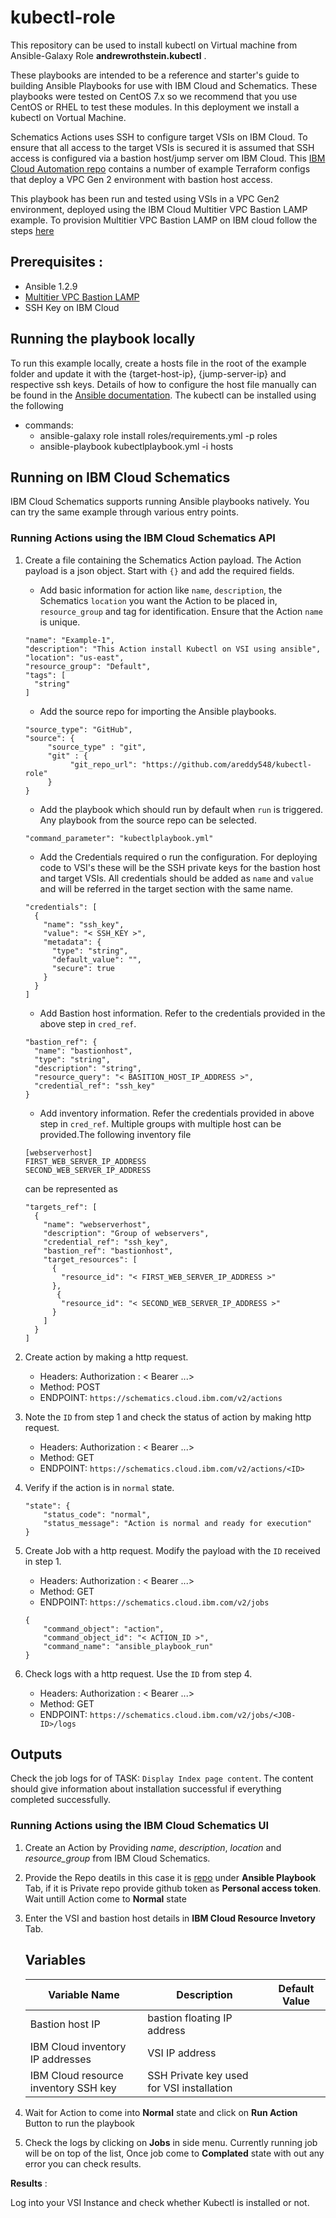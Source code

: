 # kubectl-role

This repository can be used to install kubectl on Virtual machine from Ansible-Galaxy Role **andrewrothstein.kubectl** .

These playbooks are intended to be a reference and starter's guide to building Ansible Playbooks for use with IBM Cloud and Schematics. These playbooks were tested on CentOS 7.x so we recommend that you use CentOS or RHEL to test these modules. In this deployment we install a kubectl on Vortual Machine.

Schematics Actions uses SSH to configure target VSIs on IBM Cloud. To ensure that all access to the target VSIs is secured it is assumed that SSH access is configured via a bastion host/jump server om IBM Cloud. This [IBM Cloud Automation repo](https://github.com/Cloud-Schematics) contains a number of example Terraform configs that deploy a VPC Gen 2 environment with bastion host access.

This playbook has been run and tested using VSIs in a VPC Gen2 environment, deployed using the IBM Cloud Multitier VPC Bastion LAMP example. To provision Multitier VPC Bastion LAMP on IBM cloud follow the steps [here](https://github.com/Cloud-Schematics/multitier-bastion-vpc-lamp)

## Prerequisites :

   - Ansible 1.2.9
   - [Multitier VPC Bastion LAMP](https://github.com/Cloud-Schematics/multitier-bastion-vpc-lamp)
   - SSH Key on IBM Cloud

## Running the playbook locally
 To run this example locally, create a hosts file in the root of the example folder and update it with the {target-host-ip}, {jump-server-ip} and respective ssh keys. Details of how to configure the host file manually can be found in the [Ansible documentation](https://docs.ansible.com/ansible/latest/user_guide/intro_inventory.html#inventory-basics-formats-hosts-and-groups). 
 The kubectl can be installed using the following 
- commands:
    - ansible-galaxy role install roles/requirements.yml -p roles
    - ansible-playbook kubectlplaybook.yml -i hosts

## Running on IBM Cloud Schematics

IBM Cloud Schematics supports running Ansible playbooks natively. You can try the same example through various entry points. 

### Running Actions using the IBM Cloud Schematics API

1. Create a file containing the Schematics Action payload. The Action payload is a json object. Start with `{}` and add the required fields. 

    - Add basic information for action like `name`, `description`, the Schematics `location` you want the Action to be placed in, `resource_group` and tag for identification. Ensure that the Action `name` is unique.  

    ```
    "name": "Example-1",
    "description": "This Action install Kubectl on VSI using ansible",
    "location": "us-east",
    "resource_group": "Default",
    "tags": [
      "string"
    ]
    ```

    - Add the source repo for importing the Ansible playbooks. 
    ```
    "source_type": "GitHub", 
    "source": {
         "source_type" : "git",
         "git" : {
              "git_repo_url": "https://github.com/areddy548/kubectl-role"
         }
    }
    ```
    - Add the playbook which should run by default when `run` is triggered. Any playbook from the source repo can be selected. 
    ```
    "command_parameter": "kubectlplaybook.yml"
    ```

    - Add the Credentials required o run the configuration. For deploying code to VSI's these will be the SSH private keys for the bastion host and target VSIs. All credentials should be added as `name` and `value` and will be referred in the target section with the same name.
    ```
    "credentials": [
      {
        "name": "ssh_key",
        "value": "< SSH_KEY >",
        "metadata": {
          "type": "string",
          "default_value": "",
          "secure": true
        }
      }
    ]
    ```
    - Add Bastion host information. Refer to the credentials provided in the above step in `cred_ref`.
    ```
    "bastion_ref": {
      "name": "bastionhost",
      "type": "string",
      "description": "string",
      "resource_query": "< BASITION_HOST_IP_ADDRESS >",
      "credential_ref": "ssh_key"
    }
    ```
    - Add inventory information. Refer the credentials provided in above step in `cred_ref`. Multiple groups with multiple host can be provided.The following inventory file 
    ```
    [webserverhost]
    FIRST_WEB_SERVER_IP_ADDRESS
    SECOND_WEB_SERVER_IP_ADDRESS
    ```
    can be represented as 
    ```
    "targets_ref": [
      {
        "name": "webserverhost",
        "description": "Group of webservers",
        "credential_ref": "ssh_key",
        "bastion_ref": "bastionhost",
        "target_resources": [
          {
            "resource_id": "< FIRST_WEB_SERVER_IP_ADDRESS >"
          },
           {
            "resource_id": "< SECOND_WEB_SERVER_IP_ADDRESS >"
          }
        ]
      }
    ]
    ```

2. Create action by making a http request.
    - Headers: 
    Authorization : < Bearer ...>
    - Method: POST
    - ENDPOINT: `https://schematics.cloud.ibm.com/v2/actions`


3. Note the `ID` from step 1 and check the status of action by making http request. 
    - Headers: 
    Authorization : < Bearer ...>
    - Method: GET
    - ENDPOINT: `https://schematics.cloud.ibm.com/v2/actions/<ID>`

4. Verify if the action is in `normal` state. 
    ```
    "state": {  
        "status_code": "normal",
        "status_message": "Action is normal and ready for execution"
    }
    ```
5. Create Job with a http request. Modify the payload with the `ID` received in step 1. 
    - Headers: 
    Authorization : < Bearer ...>
    - Method: GET
    - ENDPOINT: `https://schematics.cloud.ibm.com/v2/jobs`

    ```
    {
        "command_object": "action",
        "command_object_id": "< ACTION_ID >",
        "command_name": "ansible_playbook_run"
    }
    ```

6. Check logs with a http request. Use the `ID` from step 4. 
    - Headers: 
    Authorization : < Bearer ...>
    - Method: GET
    - ENDPOINT: `https://schematics.cloud.ibm.com/v2/jobs/<JOB-ID>/logs`

## Outputs

Check the job logs for of TASK: `Display Index page content`. The content should give information about installation successful if everything completed successfully.

### Running Actions using the IBM Cloud Schematics UI

1. Create an Action by Providing *name*, *description*, *location* and *resource_group* from IBM Cloud Schematics.

2. Provide the Repo deatils in this case it is [repo](https://github.com/areddy548/kubectl-role) under **Ansible Playbook** Tab, if it is Private repo provide github token as **Personal access token**. Wait untill Action come to **Normal** state

3. Enter the VSI and bastion host details in **IBM Cloud Resource Invetory** Tab.

   ## Variables

      | Variable Name | Description |	Default Value |
      | ----- | ----- | ----- |
      | Bastion host IP | bastion floating IP address | |
      | IBM Cloud inventory IP addresses| VSI IP address | |
      | IBM Cloud resource inventory SSH key| SSH Private key used for VSI installation | |

4. Wait for Action to come into **Normal** state and click on **Run Action** Button to run the playbook

5. Check the logs by clicking on **Jobs** in side menu. Currently running job will be on top of the list, Once job come to **Complated** state with out any error you can check results.

**Results** : 

Log into your VSI Instance and check whether Kubectl is installed or not.
